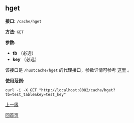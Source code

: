## hget ##

**接口:** `/cache/hget`

**方法:** `GET`

**参数:** 

*  **tb** （必选）  
*  **key** （必选）  

该接口是 `/hustcache/hget` 的代理接口，参数详情可参考 [这里](../../hustdb/hustcache/hget.md) 。

**使用范例:**

    curl -i -X GET "http://localhost:8082/cache/hget?tb=test_table&key=test_key"

[上一级](../cache.md)

[回首页](../../../index.md)